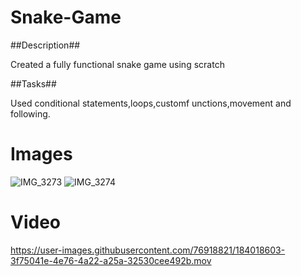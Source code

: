 # Snake-Game

##Description##

Created a fully functional snake game using scratch

##Tasks##

Used conditional statements,loops,customf unctions,movement and following.


# Images

![IMG_3273](https://user-images.githubusercontent.com/76918821/184043044-1ceb1bbb-22af-4b71-bf94-21b0f7218135.jpeg)
![IMG_3274](https://user-images.githubusercontent.com/76918821/184043055-f1b8826f-7406-439a-8aaf-a2e77d5608f4.jpeg)

# Video
https://user-images.githubusercontent.com/76918821/184018603-3f75041e-4e76-4a22-a25a-32530cee492b.mov

